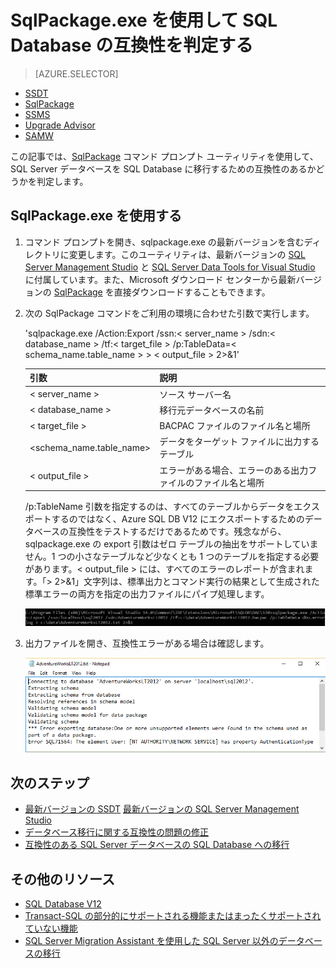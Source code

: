 <properties
   pageTitle="SqlPackage.exe を使用して SQL Database の互換性を判定する | Microsoft Azure"
   description="Microsoft Azure SQL Database、データベースの移行、SQL Database の互換性、SqlPackage"
   services="sql-database"
   documentationCenter=""
   authors="CarlRabeler"
   manager="jhubbard"
   editor=""/>

<tags
   ms.service="sql-database"
   ms.devlang="NA"
   ms.topic="article"
   ms.tgt_pltfrm="NA"
   ms.workload="sqldb-migrate"
   ms.date="08/24/2016"
   ms.author="carlrab"/>

# SqlPackage.exe を使用して SQL Database の互換性を判定する

> [AZURE.SELECTOR]
- [SSDT](sql-database-cloud-migrate-fix-compatibility-issues-ssdt.md)
- [SqlPackage](sql-database-cloud-migrate-determine-compatibility-sqlpackage.md)
- [SSMS](sql-database-cloud-migrate-determine-compatibility-ssms.md)
- [Upgrade Advisor](http://www.microsoft.com/download/details.aspx?id=48119)
- [SAMW](sql-database-cloud-migrate-fix-compatibility-issues.md)

この記事では、[SqlPackage](https://msdn.microsoft.com/library/hh550080.aspx) コマンド プロンプト ユーティリティを使用して、SQL Server データベースを SQL Database に移行するための互換性のあるかどうかを判定します。

## SqlPackage.exe を使用する

1. コマンド プロンプトを開き、sqlpackage.exe の最新バージョンを含むディレクトリに変更します。このユーティリティは、最新バージョンの [SQL Server Management Studio](https://msdn.microsoft.com/library/mt238290.aspx) と [SQL Server Data Tools for Visual Studio](https://msdn.microsoft.com/library/mt204009.aspx) に付属しています。また、Microsoft ダウンロード センターから最新バージョンの [SqlPackage](https://www.microsoft.com/ja-JP/download/details.aspx?id=53876) を直接ダウンロードすることもできます。
2. 次の SqlPackage コマンドをご利用の環境に合わせた引数で実行します。

	'sqlpackage.exe /Action:Export /ssn:< server\_name > /sdn:< database\_name > /tf:< target\_file > /p:TableData=< schema\_name.table\_name > > < output\_file > 2>&1'

	| 引数 | 説明 |
	|---|---|
	| < server\_name > | ソース サーバー名 |
	| < database\_name > | 移行元データベースの名前 |
	| < target\_file > | BACPAC ファイルのファイル名と場所 |
	| <schema\_name.table\_name> | データをターゲット ファイルに出力するテーブル |
	| < output\_file > | エラーがある場合、エラーのある出力ファイルのファイル名と場所 |

	/p:TableName 引数を指定するのは、すべてのテーブルからデータをエクスポートするのではなく、Azure SQL DB V12 にエクスポートするためのデータベースの互換性をテストするだけであるためです。残念ながら、sqlpackage.exe の export 引数はゼロ テーブルの抽出をサポートしていません。1 つの小さなテーブルなど少なくとも 1 つのテーブルを指定する必要があります。< output\_file > には、すべてのエラーのレポートが含まれます。「> 2>&1」文字列は、標準出力とコマンド実行の結果として生成された標準エラーの両方を指定の出力ファイルにパイプ処理します。

	![[タスク] メニューの [データ層アプリケーションのエクスポート]](./media/sql-database-cloud-migrate/TestForCompatibilityUsingSQLPackage01.png)

3. 出力ファイルを開き、互換性エラーがある場合は確認します。

	![[タスク] メニューの [データ層アプリケーションのエクスポート]](./media/sql-database-cloud-migrate/TestForCompatibilityUsingSQLPackage02.png)

## 次のステップ

- [最新バージョンの SSDT](https://msdn.microsoft.com/library/mt204009.aspx) [最新バージョンの SQL Server Management Studio](https://msdn.microsoft.com/library/mt238290.aspx)
- [データベース移行に関する互換性の問題の修正](sql-database-cloud-migrate.md#fix-database-migration-compatibility-issues)
- [互換性のある SQL Server データベースの SQL Database への移行](sql-database-cloud-migrate.md#migrate-a-compatible-sql-server-database-to-sql-database)

## その他のリソース

- [SQL Database V12](sql-database-v12-whats-new.md)
- [Transact-SQL の部分的にサポートされる機能またはまったくサポートされていない機能](sql-database-transact-sql-information.md)
- [SQL Server Migration Assistant を使用した SQL Server 以外のデータベースの移行](http://blogs.msdn.com/b/ssma/)

<!---HONumber=AcomDC_0921_2016-->